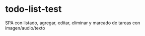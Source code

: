 # todo-list-test
SPA con listado, agregar, editar, eliminar y marcado de tareas con imagen/audio/texto
